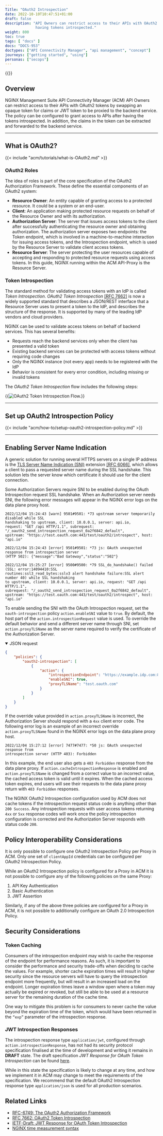 ```yaml
---
Title: "OAuth2 Introspection"
date: 2022-10-10T10:47:51+01:00
draft: false
description: "API Owners can restrict access to their APIs with OAuth2 tokens. The policy is configured to grant access to APIs after 
              having tokens introspected."
weight: 800
toc: true
tags: [ "docs" ]
docs: "DOCS-953"
doctypes: ["API Connectivity Manager", "api management", "concept"]
journeys: ["getting started", "using"]
personas: ["secops"]
---
```


{{<custom-styles>}}

## Overview

NGINX Management Suite API Connectivity Manager (ACM) API Owners can restrict access to their APIs with OAuth2 tokens by swapping an opaque token for claims or JWT token to be proxied to the backend service. The policy can be configured to grant access to APIs after having the tokens introspected. In addition, the claims in the token can be extracted and forwarded to the backend service.

---

## What is OAuth2?

{{< include "acm/tutorials/what-is-OAuth2.md" >}}

### OAuth2 Roles

The idea of roles is part of the core specification of the OAuth2 Authorization Framework. These define the essential components of an
OAuth2 system:

- **Resource Owner**: An entity capable of granting access to a protected resource. It could be a system or an end-user.
- **Client**: An application making protected resource requests on behalf of the Resource Owner and with its authorization.
- **Authorization Server**: The server that issues access tokens to the client after successfully authenticating the resource owner and
  obtaining authorization. The authorization server exposes two endpoints: the Token endpoint, which is involved in a machine-to-machine interaction for issuing access tokens, and the Introspection endpoint, which is used by the Resource Server to validate client access tokens.
- **Resource Server**: The server protecting the user resources capable of accepting and responding to protected resource requests using
  access tokens. In this guide, NGINX running within the ACM API-Proxy is the Resource Server.

### Token Introspection

The standard method for validating access tokens with an IdP is called _Token Introspection_. _OAuth2 Token Introspection_
[[RFC 7662]](https://www.rfc-editor.org/rfc/rfc7662) is now a widely supported standard that describes a JSON/REST interface that a Resource Server uses to present a token to the IdP, and describes the structure of the response. It is supported by many of the leading IdP vendors and cloud providers.

NGINX can be used to validate access tokens on behalf of backend services. This has several benefits:

- Requests reach the backend services only when the client has presented a valid token
- Existing backend services can be protected with access tokens without requiring code changes
- Only the NGINX instance (not every app) needs to be registered with the IdP
- Behavior is consistent for every error condition, including missing or invalid tokens

The _OAuth2 Token Introspection_ flow includes the following steps:

{{<img src="/acm/oauth2-introspection-flow.png" alt="OAuth2 Token Introspection Flow." >}}

---

## Set up OAuth2 Introspection Policy

{{< include "acm/how-to/setup-oauth2-introspection-policy.md" >}}

---

## Enabling Server Name Indication

A generic solution for running several HTTPS servers on a single IP address is the [TLS Server Name Indication (SNI)](https://en.wikipedia.org/wiki/Server_Name_Indication) extension [[RFC 6066]](https://www.rfc-editor.org/rfc/rfc6066), which allows a client to pass a requested server name during the SSL
handshake. This solution lets the server know which certificate it should use for the client connection.

Some Authorization Servers require SNI to be enabled during the OAuth Introspection request SSL handshake. When an Authorization server needs SNI, the following error messages will appear in the NGINX error logs on the data plane proxy host.

```log
2022/12/04 15:24:43 [warn] 9501#9501: *73 upstream server temporarily disabled while SSL 
handshaking to upstream, client: 10.0.0.1, server: api.io, 
request: "GET /api HTTP/1.1", subrequest: "/_oauth2_send_introspection_request_0a2f6842_default", 
upstream: "https://test.oauth.com:443/test/oauth2/introspect", host: "api.io"

2022/12/04 15:24:43 [error] 9501#9501: *73 js: OAuth unexpected response from introspection server 
(HTTP 502): {"message":"Bad Gateway","status":"502"}

2022/12/04 15:25:27 [error] 9500#9500: *79 SSL_do_handshake() failed (SSL: error:14094410:SSL 
routines:ssl3_read_bytes:sslv3 alert handshake failure:SSL alert number 40) while SSL handshaking 
to upstream, client: 10.0.0.1, server: api.io, request: "GET /api HTTP/1.1", 
subrequest: "/_oauth2_send_introspection_request_0a2f6842_default", 
upstream: "https://test.oauth.com:443/test/oauth2/introspect", host: "api.io"
```

To enable sending the SNI with the OAuth Introspection request, set the `oauth-introspection` policy `action.enableSNI` value to `true`. By default, the host part of the `action.introspectionRequest` value is used. To override the default behavior and send a different server name through SNI, set `action.proxyTLSName` as the server name required to verify the certificate of the Authorization Server.

<details open>
<summary>JSON request</summary>

```json
{
    "policies": {
        "oauth2-introspection": [
            {
                "action": {
                    "introspectionEndpoint": "https://example.idp.com:8443/oauth/v2/oauth-introspect",
                    "enableSNI": true,
                    "proxyTLSName": "test.oauth.com"
                }
            }
        ]
    }
}
```

</details>

If the override value provided in `action.proxyTLSName` is incorrect, the Authorization Server should respond with a `4xx` client error code. The following error log is an example of an incorrect override `action.proxyTLSName` found in the NGINX error logs on the data plane proxy host.

```log
2022/12/04 15:27:12 [error] 7477#7477: *50 js: OAuth unexpected response from 
introspection server (HTTP 403): Forbidden
```

In this example, the end user also gets a `403 Forbidden` response from the data plane proxy. If `action.cacheIntrospectionResponse` is enabled and `action.proxyTLSName` is changed from a correct value to an incorrect value, the cached access token is valid until it expires. When the cached access token expires, end users will see their requests to the data plane proxy return with `403 Forbidden` responses.

The NGINX OAuth2 Introspection configuration used by ACM does not cache tokens if the introspection request status code is anything other than `200 Success`. Any introspection requests with user access tokens returning `4xx` or `5xx` response codes will work once the policy introspection configuration is corrected and the Authorization Server responds with status code `200`.

## Policy Interoperability Considerations

It is only possible to configure one OAuth2 Introspection Policy per Proxy in ACM. Only one set of `clientAppId` credentials can be
configured per OAuth2 Introspection Policy.

While an OAuth2 Introspection policy is configured for a Proxy in ACM it is not possible to configure any of the following policies on
the same Proxy:

1. API Key Authentication
2. Basic Authentication
3. JWT Assertion

Similarly, if any of the above three policies are configured for a Proxy in ACM, it is not possible to additionally configure an OAuth
2.0 Introspection Policy.

## Security Considerations

### Token Caching

Consumers of the introspection endpoint may wish to cache the response of the endpoint for performance reasons. As such, it is important
to consider the performance and security trade-offs when deciding to cache the values. For example, shorter cache expiration times will
result in higher security since the resource servers will have to query the introspection endpoint more frequently, but will result in an
increased load on the endpoint. Longer expiration times leave a window open where a token may actually be expired or revoked, but still be
able to be used at a resource server for the remaining duration of the cache time.

One way to mitigate this problem is for consumers to never cache the value beyond the expiration time of the token, which would have been
returned in the `“exp”` parameter of the introspection response.

### JWT Introspection Responses

The introspection response type `application/jwt`, configured through `action.introspectionResponse`, has not had its security protocol
specification finalised at the time of development and writing it remains in **DRAFT** state. The draft specification _JWT Response for_
_OAuth Token Introspection_ can be found [here](https://datatracker.ietf.org/doc/html/draft-ietf-oauth-jwt-introspection-response).

While in this state the specification is likely to change at any time, and how we implement it in ACM may change to meet the requirements of
the specification. We recommend that the default OAuth2 Introspection response type `application/json` is used for all production
scenarios.

## Related Links

- [RFC-6749: The OAuth2 Authorization Framework](https://www.rfc-editor.org/rfc/rfc6749)
- [RFC 7662: OAuth2 Token Introspection](https://www.rfc-editor.org/rfc/rfc7662)
- [IETF-Draft: JWT Response for OAuth Token Introspection](https://datatracker.ietf.org/doc/html/draft-ietf-oauth-jwt-introspection-response)
- [NGINX time measurement syntax](http://nginx.org/en/docs/syntax.html)
